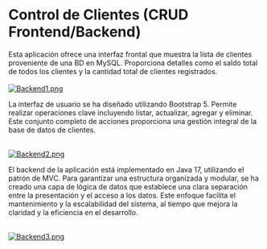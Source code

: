 # Control de Clientes (CRUD Frontend/Backend)
Esta aplicación ofrece una interfaz frontal que muestra la lista de clientes proveniente de una BD en MySQL. Proporciona detalles como el saldo total de todos los clientes y la cantidad total de clientes registrados. <br><br>
[![Backend1.png](https://i.postimg.cc/13Fxj341/Backend1.png)](https://postimg.cc/sM30BypT)

La interfaz de usuario se ha diseñado utilizando Bootstrap 5.
Permite realizar operaciones clave incluyendo listar, actualizar, agregar y eliminar. Este conjunto completo de acciones proporciona una gestión integral de la base de datos de clientes.<br><br>

[![Backend2.png](https://i.postimg.cc/V6v5MtLc/Backend2.png)](https://postimg.cc/0Mg81bwt)

El backend de la aplicación está implementado en Java 17, utilizando el patrón de MVC. Para garantizar una estructura organizada y modular, se ha creado una capa de lógica de datos que establece una clara separación entre la presentación y el acceso a los datos. 
Este enfoque facilita el mantenimiento y la escalabilidad del sistema, al tiempo que mejora la claridad y la eficiencia en el desarrollo.<br><br>

[![Backend3.png](https://i.postimg.cc/pr8jhjqL/Backend3.png)](https://postimg.cc/N2sFZ533)
